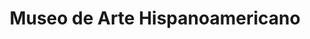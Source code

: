 ---
title: 'Museo de Arte Hispanoamericano'
type: 'Brand Identity'
summary: 'Design of Brand Identity, Stationery, and Signage for an Argentinean Museum. Work done for the subject Diseño Grafico 2, Catedra Gabriele, at the University of Buenos Aires, FADU, UBA.'
image: 'https://res.cloudinary.com/jmg-cursos/image/upload/w_512,f_auto,q_auto:good/projects/mah.jpg'
imageSrcset: 'https://res.cloudinary.com/jmg-cursos/image/upload/w_256,f_auto,q_auto:good/projects/mah.jpg 256w, https://res.cloudinary.com/jmg-cursos/image/upload/w_512,f_auto,q_auto:good/projects/mah.jpg 512w, https://res.cloudinary.com/jmg-cursos/image/upload/w_768,f_auto,q_auto:good/projects/mah.jpg 768w, https://res.cloudinary.com/jmg-cursos/image/upload/w_1024,f_auto,q_auto:good/projects/mah.jpg 1024w, https://res.cloudinary.com/jmg-cursos/image/upload/w_1280,f_auto,q_auto:good/projects/mah.jpg 1280w'
url: 'https://www.behance.net/gallery/85344027/Museo-de-Arte-Hispanoamericano-Brand-Identity'
displayOrder: 1
featured: true
tags: ['design', 'identity']
---
